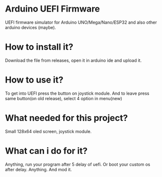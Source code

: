 # Arduino UEFI Firmware
UEFI firmware simulator for Arduino UNO/Mega/Nano/ESP32 and also other arduino devices (maybe).
# How to install it?
Download the file from releases, open it in arduino ide and upload it.
# How to use it?
To get into UEFI press the button on joystick module. And to leave press same button(on old release), select 4 option in menu(new)
# What needed for this project?
Small 128x64 oled screen, joystick module.

# What can i do for it?
Anything, run your program after 5 delay of uefi. Or boot your custom os after delay. Anything. And mod it.
